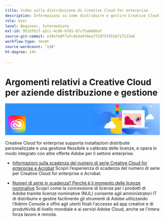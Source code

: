 ```yaml
---
title: Video sulla distribuzione di Creative Cloud for enterprise
description: Informazioni su come distribuire e gestire Creative Cloud for enterprise
role: User
level: Beginner, Intermediate
exl-id: 9533fb1f-a2cc-4c06-b701-67c75a60dbaf
source-git-commit: e39efe0f7afc4e3e970ea7f2df57b51bf17123a6
workflow-type: tm+mt
source-wordcount: '130'
ht-degree: 14%

---
```


# Argomenti relativi a Creative Cloud per aziende distribuzione e gestione

![Creative Cloud immagine eroe](../assets/CCEbanner.png)

Creative Cloud for enterprise supporta installazioni distribuite personalizzate e una gestione flessibile e calibrata delle licenze, e opera in modo integrato con altre offerte Adobe per il settore enterprise.

* [Informazioni sulla scadenza del numero di serie Creative Cloud for enterprise e Acrobat](cceserial.md)
Scopri l’esperienza di scadenza del numero di serie per Creative Cloud for enterprise e Acrobat.

* [Numeri di serie in scadenza? Perché è il momento delle licenze nominative](nameduserlicensing.md)
Scopri come la concessione di licenze per i prodotti di Adobe tramite licenze nominative (NUL) consente agli amministratori IT di distribuire e gestire facilmente gli strumenti di Adobe utilizzando l&#39;Admin Console e offre agli utenti finali l&#39;accesso ad app creative e di produttività di livello mondiale e ai servizi Adobe Cloud, anche se l&#39;intera forza lavoro è remota.
